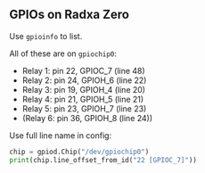 ## GPIOs on Radxa Zero

Use `gpioinfo` to list.

All of these are on `gpiochip0`:

- Relay 1: pin 22, GPIOC_7 (line 48)
- Relay 2: pin 24, GPIOH_6 (line 22)
- Relay 3: pin 19, GPIOH_4 (line 20)
- Relay 4: pin 21, GPIOH_5 (line 21)
- Relay 5: pin 23, GPIOH_7 (line 23)
- (Relay 6: pin 36, GPIOH_8 (line 24))

Use full line name in config:

```py
chip = gpiod.Chip("/dev/gpiochip0")
print(chip.line_offset_from_id("22 [GPIOC_7]"))
```